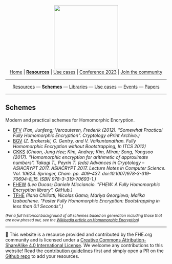 <!-- Main header navigation -->
<p align="center">
  <img width="200" src="https://user-images.githubusercontent.com/5758427/180978488-db825482-5a58-4c7c-9589-c494a6f0be04.png"><br/>
  <a href="https://fhe-org.github.io">Home</a> | <a href="https://fhe-org.github.io/resources"><b>Resources</b></a> | <a href="https://fhe-org.github.io/use-cases">Use cases</a> | <a href="https://fhe-org.github.io/conferences/conference-2023/home">Conference 2023</a> | <a href="https://fhe-org.github.io/community">Join the community</a>
</p>
<hr/>
<!-- /Main header navigation -->
<!-- Resource categories links -->
<p align="center">
  <a href="https://fhe-org.github.io/resources">Resources</a>
  —
  <a href="https://fhe-org.github.io/schemes"><b>Schemes</b></a>
  —
  <a href="https://fhe-org.github.io/libraries">Libraries</a>
  —
  <a href="https://fhe-org.github.io/usecases">Use cases</a>
  —
  <a href="https://fhe-org.github.io/events">Events</a>
  —
  <a href="https://fhe-org.github.io/papers">Papers</a>
</p>
<hr/>
<!-- /Resource categories links -->

## Schemes

Modern and practical schemes for Homomorphic Encryption.

- [BFV](https://eprint.iacr.org/2012/144) *(Fan, Junfeng; Vercauteren, Frederik (2012). "Somewhat Practical Fully Homomorphic Encryption". Cryptology ePrint Archive.)*
- [BGV](https://eprint.iacr.org/2011/277) *(Z. Brakerski, C. Gentry, and V. Vaikuntanathan. Fully Homomorphic Encryption without Bootstrapping, In ITCS 2012)*
- [CKKS](https://link.springer.com/chapter/10.1007/978-3-319-70694-8_15) *(Cheon, Jung Hee; Kim, Andrey; Kim, Miran; Song, Yongsoo (2017). "Homomorphic encryption for arithmetic of approximate numbers". Takagi T., Peyrin T. (eds) Advances in Cryptology – ASIACRYPT 2017. ASIACRYPT 2017. Lecture Notes in Computer Science. Vol. 10624. Springer, Cham. pp. 409–437. doi:10.1007/978-3-319-70694-8_15. ISBN 978-3-319-70693-1.)*
- [FHEW](https://github.com/lducas/FHEW) *(Leo Ducas; Daniele Micciancio. "FHEW: A Fully Homomorphic Encryption library". GitHub.)*
- [TFHE](https://tfhe.github.io/tfhe/) *(Ilaria Chillotti; Nicolas Gama; Mariya Georgieva; Malika Izabachene. "Faster Fully Homomorphic Encryption: Bootstrapping in less than 0.1 Seconds".)*

*<sub>(For a full historical background of all schemes based on generation including those that are now phased out, see the [Wikipedia article on Homomorphic Encryption](https://en.wikipedia.org/wiki/Homomorphic_encryption#History))*</sub>


<!--- Footer --->
<hr/>
💙 This website is a resource provided and contributed by the FHE.org community and is licensed under a <a rel="license" href="http://creativecommons.org/licenses/by-sa/4.0/">Creative Commons Attribution-ShareAlike 4.0 International License</a>. We welcome any contributions to this website! Read the <a href="https://fhe-org.github.io/contrib">contribution guidelines</a> first and simply open a PR on the <a href="https://github.com/fhe-org/fhe-org">Github repo</a> to add your resources.
